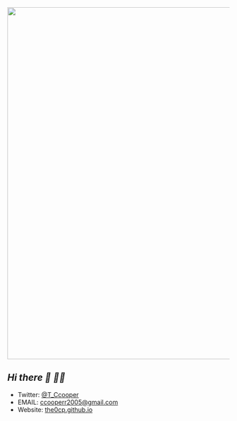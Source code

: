 <center><img width="800" src="https://github.com/user-attachments/assets/c74f7c89-a72a-4cb4-b5ba-3e1c2f58b77e" /></center>

## ***Hi there 👋 😶‍🌫️*** 
  * Twitter: [@T_Ccooper](https://twitter.com/T_Ccooper/)   
  * EMAIL: ccooperr2005@gmail.com
  * Website: [the0cp.github.io](https://the0cp.github.io/)

